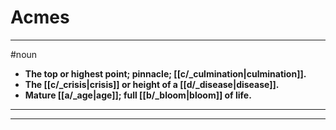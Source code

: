 # Acmes
---
#noun
- **The top or highest point; pinnacle; [[c/_culmination|culmination]].**
- **The [[c/_crisis|crisis]] or height of a [[d/_disease|disease]].**
- **Mature [[a/_age|age]]; full [[b/_bloom|bloom]] of life.**
---
---
